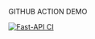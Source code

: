 GITHUB ACTION DEMO 


[![Fast-API CI](https://github.com/fallewi/fast-api/actions/workflows/api.yml/badge.svg)](https://github.com/fallewi/fast-api/actions/workflows/api.yml)
